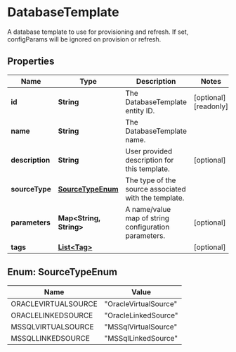 

# DatabaseTemplate

A database template to use for provisioning and refresh. If set, configParams will be ignored on provision or refresh.

## Properties

| Name | Type | Description | Notes |
|------------ | ------------- | ------------- | -------------|
|**id** | **String** | The DatabaseTemplate entity ID. |  [optional] [readonly] |
|**name** | **String** | The DatabaseTemplate name. |  |
|**description** | **String** | User provided description for this template. |  [optional] |
|**sourceType** | [**SourceTypeEnum**](#SourceTypeEnum) | The type of the source associated with the template. |  |
|**parameters** | **Map&lt;String, String&gt;** | A name/value map of string configuration parameters. |  [optional] |
|**tags** | [**List&lt;Tag&gt;**](Tag.md) |  |  [optional] |



## Enum: SourceTypeEnum

| Name | Value |
|---- | -----|
| ORACLEVIRTUALSOURCE | &quot;OracleVirtualSource&quot; |
| ORACLELINKEDSOURCE | &quot;OracleLinkedSource&quot; |
| MSSQLVIRTUALSOURCE | &quot;MSSqlVirtualSource&quot; |
| MSSQLLINKEDSOURCE | &quot;MSSqlLinkedSource&quot; |



